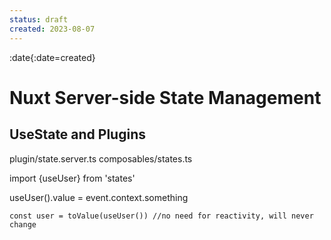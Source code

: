 ```yaml
---
status: draft
created: 2023-08-07
---
```


:date{:date=created}


# Nuxt Server-side State Management

## UseState and Plugins

plugin/state.server.ts
composables/states.ts

import {useUser} from 'states'

useUser().value = event.context.something

```vue
const user = toValue(useUser()) //no need for reactivity, will never change
```
